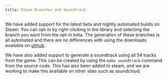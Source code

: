 ```yaml
---
title: Steam Branches and Soundtrack
---
```


We have added support for the latest beta and nightly automated builds on
Steam. You can opt-in by right-clicking in the library and selecting the branch
you want from the opt-in beta. The generation of these branches is all
automated and there are no differences with using the downloads available on
[github](https://github.com/naev/naev/releases).

We have also added support to generate a soundtrack using all 54 tracks from
the game. This can be created by using the `make soundtrack` command from the
source code. This has also been added to steam, and we are working to make this
available on other sites such as soundcloud.
